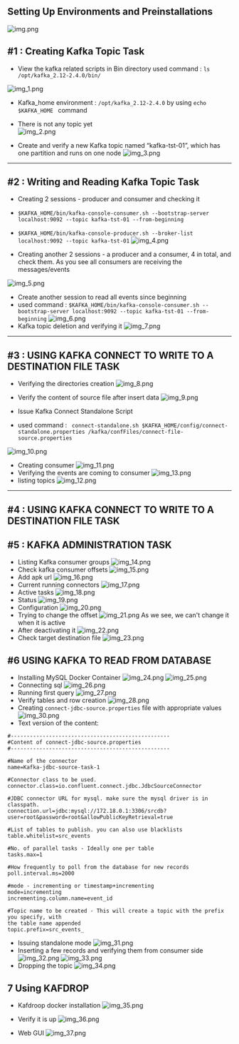 ## Setting Up Environments and Preinstallations
![img.png](img.png)

## #1 : Creating Kafka Topic Task

- View the kafka related scripts in Bin directory
used command : `ls /opt/kafka_2.12-2.4.0/bin/`

![img_1.png](img_1.png)

- Kafka_home environment : `/opt/kafka_2.12-2.4.0` by using `echo $KAFKA_HOME
` command

- There is not any topic yet  
![img_2.png](img_2.png)
- Create and verify a new Kafka topic named “kafka-tst-01”, which has one partition and runs on one node
![img_3.png](img_3.png)
---

## #2 : Writing and Reading Kafka Topic Task

- Creating 2 sessions - producer and consumer and checking it
- `$KAFKA_HOME/bin/kafka-console-consumer.sh --bootstrap-server localhost:9092 --topic kafka-tst-01 --from-beginning`
- `$KAFKA_HOME/bin/kafka-console-producer.sh --broker-list localhost:9092 --topic kafka-tst-01`
![img_4.png](img_4.png)

- Creating another 2 sessions - a producer and a consumer, 4 in total, and check them. As you see all consumers are receiving the messages/events

![img_5.png](img_5.png)

- Create another session to read all events since beginning
- used command : `$KAFKA_HOME/bin/kafka-console-consumer.sh --bootstrap-server localhost:9092 --topic kafka-tst-01 --from-beginning`
![img_6.png](img_6.png)
- Kafka topic deletion and verifying it
![img_7.png](img_7.png)

---

## #3 : USING KAFKA CONNECT TO WRITE TO A DESTINATION FILE TASK

- Verifying the directories creation
![img_8.png](img_8.png)
- Verify the content of source file after insert data 
![img_9.png](img_9.png)

- Issue Kafka Connect Standalone Script
- used command : ` connect-standalone.sh $KAFKA_HOME/config/connect-standalone.properties /kafka/confFiles/connect-file-source.properties`

![img_10.png](img_10.png)

- Creating consumer 
![img_11.png](img_11.png)
- Verifying the events are coming to consumer 
![img_13.png](img_13.png)
- listing topics
![img_12.png](img_12.png)

---
## #4 : USING KAFKA CONNECT TO WRITE TO A DESTINATION FILE TASK

## #5 : KAFKA ADMINISTRATION TASK
- Listing Kafka consumer groups
![img_14.png](img_14.png)
- Check kafka consumer offsets
![img_15.png](img_15.png)
- Add apk url 
![img_16.png](img_16.png)
- Current running connectors 
![img_17.png](img_17.png)
- Active tasks
![img_18.png](img_18.png)
- Status 
![img_19.png](img_19.png)
- Configuration
![img_20.png](img_20.png)
- Trying to change the offset 
![img_21.png](img_21.png)
As we see, we can't change it when it is active
- After deactivating it
![img_22.png](img_22.png)
- Check target destination file
![img_23.png](img_23.png)

## #6 USING KAFKA TO READ FROM DATABASE
- Installing MySQL Docker Container
![img_24.png](img_24.png)
![img_25.png](img_25.png)
- Connecting sql 
![img_26.png](img_26.png)
- Running first query
![img_27.png](img_27.png)
- Verify tables and row creation
![img_28.png](img_28.png)
- Creating `connect-jdbc-source.properties` file with appropriate values
![img_30.png](img_30.png)
- Text version of the content: 
``` 
#--------------------------------------------------
#Content of connect-jdbc-source.properties
#--------------------------------------------------

#Name of the connector
name=Kafka-jdbc-source-task-1

#Connector class to be used.
connector.class=io.confluent.connect.jdbc.JdbcSourceConnector

#JDBC connector URL for mysql. make sure the mysql driver is in classpath.
connection.url=jdbc:mysql://172.18.0.1:3306/srcdb?user=root&password=root&allowPublicKeyRetrieval=true

#List of tables to publish. you can also use blacklists
table.whitelist=src_events

#No. of parallel tasks - Ideally one per table
tasks.max=1

#How frequently to poll from the database for new records
poll.interval.ms=2000

#mode - incrementing or timestamp+incrementing
mode=incrementing
incrementing.column.name=event_id

#Topic name to be created - This will create a topic with the prefix you specify, with
the table name appended
topic.prefix=src_events_
```
- Issuing standalone mode 
![img_31.png](img_31.png)
- Inserting a few records and verifying them from consumer side
![img_32.png](img_32.png)
![img_33.png](img_33.png)
- Dropping the topic
![img_34.png](img_34.png)

## 7 Using KAFDROP
- Kafdroop docker installation 
![img_35.png](img_35.png)

- Verify it is up 
![img_36.png](img_36.png)
- Web GUI
![img_37.png](img_37.png)